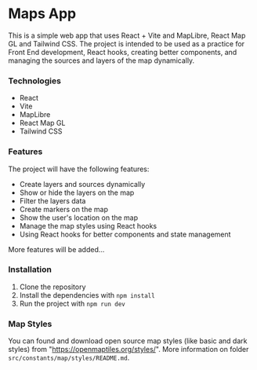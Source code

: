 # Maps App

This is a simple web app that uses React + Vite and MapLibre, React Map GL and Tailwind CSS. The project is intended to be used as a practice for Front End development, React hooks, creating better components, and managing the sources and layers of the map dynamically.

### Technologies

- React
- Vite
- MapLibre
- React Map GL
- Tailwind CSS

### Features 
The project will have the following features:

- Create layers and sources dynamically 
- Show or hide the layers on the map
- Filter the layers data
- Create markers on the map
- Show the user's location on the map
- Manage the map styles using React hooks
- Using React hooks for better components and state management

More features will be added...

### Installation

1. Clone the repository
2. Install the dependencies with `npm install`
3. Run the project with `npm run dev`

### Map Styles

You can found and download open source map styles (like basic and dark styles) from "https://openmaptiles.org/styles/".
More information on folder `src/constants/map/styles/README.md`.

